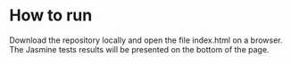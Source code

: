 # How to run
Download the repository locally and open the file index.html on a browser. The Jasmine tests results will be presented on the bottom of the page.